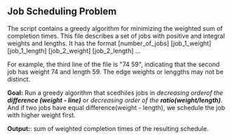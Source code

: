 **Job Scheduling Problem**
----------------------------------------------
The script contains a greedy algorithm for minimizing the weighted sum
of completion times. This file describes a set of jobs with positive and integral weights and lengths. It has the format
[number_of_jobs]
[job_1_weight] [job_1_length]
[job_2_weight] [job_2_length]
...

For example, the third line of the file is "74 59", indicating that the
second job has weight 74 and length 59. The edge weights or lenggths may
not be distinct.

**Goal:** Run a greedy algorithm that scedhiles jobs in *decreasing
  orderof the **difference (weight - line)*** or *decreasing order of the **ratio(weight/length)***. And if two jobs have equal
  difference(weight - length), we schedule the job with higher weight first.

**Output:**: sum of weighted completion times of the resulting schedule.
